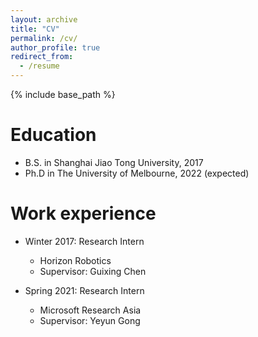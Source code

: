 ```yaml
---
layout: archive
title: "CV"
permalink: /cv/
author_profile: true
redirect_from:
  - /resume
---
```


{% include base_path %}

Education
======
* B.S. in Shanghai Jiao Tong University, 2017
* Ph.D in The University of Melbourne, 2022 (expected)

Work experience
======
* Winter 2017: Research Intern
  * Horizon Robotics
  * Supervisor: Guixing Chen

* Spring 2021: Research Intern
  * Microsoft Research Asia
  * Supervisor: Yeyun Gong
